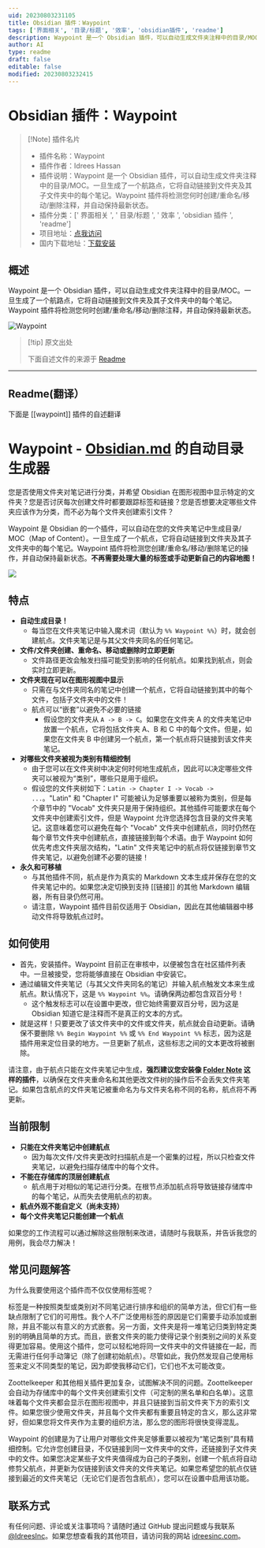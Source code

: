 ```yaml
---
uid: 20230803231105
title: Obsidian 插件：Waypoint
tags: ['界面相关', '目录/标题', '效率', 'obsidian插件', 'readme']
description: Waypoint 是一个 Obsidian 插件，可以自动生成文件夹注释中的目录/MOC。一旦生成了一个航路点，它将自动链接到文件夹及其子文件夹中的每个笔记。Waypoint插件将检测您何时创建/重命名/移动/删除注释，并自动保持最新状态。
author: AI
type: readme
draft: false
editable: false
modified: 20230803232415
---
```


# Obsidian 插件：Waypoint

> [!Note] 插件名片
> - 插件名称：Waypoint
> - 插件作者：Idrees Hassan
> - 插件说明：Waypoint 是一个 Obsidian 插件，可以自动生成文件夹注释中的目录/MOC。一旦生成了一个航路点，它将自动链接到文件夹及其子文件夹中的每个笔记。Waypoint 插件将检测您何时创建/重命名/移动/删除注释，并自动保持最新状态。
> - 插件分类：[' 界面相关 ', ' 目录/标题 ', ' 效率 ', 'obsidian 插件 ', 'readme']
> - 项目地址：[点我访问](https://github.com/IdreesInc/Waypoint)
> - 国内下载地址：[下载安装](https://pkmer.cn/products/plugin/pluginMarket/?waypoint)

## 概述

Waypoint 是一个 Obsidian 插件，可以自动生成文件夹注释中的目录/MOC。一旦生成了一个航路点，它将自动链接到文件夹及其子文件夹中的每个笔记。Waypoint 插件将检测您何时创建/重命名/移动/删除注释，并自动保持最新状态。

![Waypoint](https://cdn.pkmer.cn/covers/waypoint.png!pkmer)

> [!tip] 原文出处
>
>下面自述文件的来源于 [Readme](https://ghproxy.net/https://raw.githubusercontent.com/IdreesInc/Waypoint/master/README.md)
>

---

## Readme(翻译）

下面是 [[waypoint]] 插件的自述翻译

# Waypoint - [Obsidian.md](https://obsidian.md/) 的自动目录生成器

您是否使用文件夹对笔记进行分类，并希望 Obsidian 在图形视图中显示特定的文件夹？您是否讨厌每次创建文件时都要跟踪标签和链接？您是否想要决定哪些文件夹应该作为分类，而不必为每个文件夹创建索引文件？

Waypoint 是 Obsidian 的一个插件，可以自动在您的文件夹笔记中生成目录/ MOC（Map of Content）。一旦生成了一个航点，它将自动链接到文件夹及其子文件夹中的每个笔记。Waypoint 插件将检测您创建/重命名/移动/删除笔记的操作，并自动保持最新状态。**不再需要处理大量的标签或手动更新自己的内容地图！**

![](images/Preview-03-30-22.gif)

## 特点

- **自动生成目录！**
	- 每当您在文件夹笔记中输入魔术词（默认为 `%% Waypoint %%`）时，就会创建航点。文件夹笔记是与其父文件夹同名的任何笔记。
- **文件/文件夹创建、重命名、移动或删除时立即更新**
	- 文件路径更改会触发扫描可能受到影响的任何航点。如果找到航点，则会实时立即更新。
- **文件夹现在可以在图形视图中显示**
	- 只需在与文件夹同名的笔记中创建一个航点，它将自动链接到其中的每个文件，包括子文件夹中的文件！
	- 航点可以“嵌套”以避免不必要的链接
		- 假设您的文件夹从 `A -> B -> C`。如果您在文件夹 A 的文件夹笔记中放置一个航点，它将包括文件夹 A、B 和 C 中的每个文件。但是，如果您在文件夹 B 中创建另一个航点，第一个航点将只链接到该文件夹笔记。
- **对哪些文件夹被视为类别有精细控制**
	- 由于您可以在文件夹树中决定何时何地生成航点，因此可以决定哪些文件夹可以被视为“类别”，哪些只是用于组织。
	- 假设您的文件夹树如下：`Latin -> Chapter I -> Vocab -> ...`。"Latin" 和 "Chapter I" 可能被认为足够重要以被称为类别，但是每个章节中的 "Vocab" 文件夹只是用于保持组织。其他插件可能要求在每个文件夹中创建索引文件，但是 Waypoint 允许您选择包含目录的文件夹笔记。这意味着您可以避免在每个 "Vocab" 文件夹中创建航点，同时仍然在每个章节文件夹中创建航点，直接链接到每个术语。由于 Waypoint 如何优先考虑文件夹层次结构，"Latin" 文件夹笔记中的航点将仅链接到章节文件夹笔记，以避免创建不必要的链接！
- **永久和可移植**
	- 与其他插件不同，航点是作为真实的 Markdown 文本生成并保存在您的文件夹笔记中的。如果您决定切换到支持 [[链接]] 的其他 Markdown 编辑器，所有目录仍然可用。
	- 请注意，Waypoint 插件目前仅适用于 Obsidian，因此在其他编辑器中移动文件将导致航点过时。

## 如何使用

- 首先，安装插件。Waypoint 目前正在审核中，以便被包含在社区插件列表中。一旦被接受，您将能够直接在 Obsidian 中安装它。
- 通过编辑文件夹笔记（与其父文件夹同名的笔记）并输入航点触发文本来生成航点。默认情况下，这是 `%% Waypoint %%`。请确保两边都包含双百分号！
	- 这个触发标志可以在设置中更改，但它始终需要双百分号，因为这是 Obsidian 知道它是注释而不是真正的文本的方式。
- 就是这样！只要更改了该文件夹中的文件或文件夹，航点就会自动更新。请确保不要删除 `%% Begin Waypoint %%` 或 `%% End Waypoint %%` 标志，因为这是插件用来定位目录的地方。一旦更新了航点，这些标志之间的文本更改将被删除。

请注意，由于航点只能在文件夹笔记中生成，**强烈建议您安装像 [Folder Note](https://github.com/xpgo/obsidian-folder-note-plugin) 这样的插件**，以确保在文件夹重命名和其他更改文件树的操作后不会丢失文件夹笔记。如果包含航点的文件夹笔记被重命名为与文件夹名称不同的名称，航点将不再更新。

## 当前限制

- **只能在文件夹笔记中创建航点**
	- 因为每次文件/文件夹更改时扫描航点是一个密集的过程，所以只检查文件夹笔记，以避免扫描存储库中的每个文件。
- **不能在存储库的顶层创建航点**
	- 航点用于对相似的笔记进行分类。在根节点添加航点将导致链接存储库中的每个笔记，从而失去使用航点的初衷。
- **航点外观不能自定义（尚未支持）**
- **每个文件夹笔记只能创建一个航点**

如果您的工作流程可以通过解除这些限制来改进，请随时与我联系，并告诉我您的用例，我会尽力解决！

## 常见问题解答

为什么我要使用这个插件而不仅仅使用标签呢？

标签是一种按照类型或类别对不同笔记进行排序和组织的简单方法，但它们有一些缺点限制了它们的可用性。我个人不广泛使用标签的原因是它们需要手动添加或删除，并且不能以有意义的方式嵌套。另一方面，文件夹是将一堆笔记归类到特定类别的明确且简单的方式。而且，嵌套文件夹的能力使得记录个别类别之间的关系变得更加容易。使用这个插件，您可以轻松地将同一文件夹中的文件链接在一起，而无需进行任何手动簿记（除了创建初始航点）。尽管如此，我仍然发现自己使用标签来定义不同类型的笔记，因为即使我移动它们，它们也不太可能改变。

Zoottelkeeper 和其他相关插件更加复杂，试图解决不同的问题。Zoottelkeeper 会自动为存储库中的每个文件夹创建索引文件（可定制的黑名单和白名单）。这意味着每个文件夹都会显示在图形视图中，并且只链接到当前文件夹下方的索引文件。如果您很少使用文件夹，并且每个文件夹都有重要且特定的含义，那么这非常好，但如果您将文件夹作为主要的组织方法，那么您的图形将很快变得混乱。

Waypoint 的创建是为了让用户对哪些文件夹足够重要以被视为“笔记类别”具有精细控制。它允许您创建目录，不仅链接到同一文件夹中的文件，还链接到子文件夹中的文件。如果您决定某些子文件夹值得成为自己的子类别，创建一个航点将自动修剪父航点，并更新为仅链接到该文件夹的文件夹笔记。如果您希望您的航点仅链接到最近的文件夹笔记（无论它们是否包含航点），您可以在设置中启用该功能。

## 联系方式

有任何问题、评论或关注事项吗？请随时通过 GitHub 提出问题或与我联系 [@IdreesInc](https://twitter.com/IdreesInc)。如果您想查看我的其他项目，请访问我的网站 [idreesinc.com](https://idreesinc.com/)。
